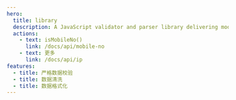```yaml
---
hero:
  title: library
  description: A JavaScript validator and parser library delivering modularity.
  actions:
    - text: isMobileNo()
      link: /docs/api/mobile-no
    - text: 更多
      link: /docs/api/ip
features:
  - title: 严格数据校验
  - title: 数据清洗
  - title: 数据格式化
---
```

